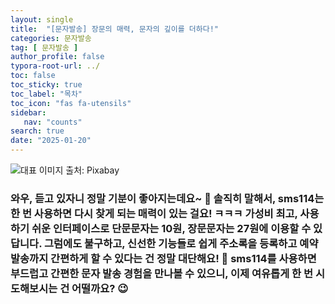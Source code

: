 ```yaml
---
layout: single
title:  "[문자발송] 장문의 매력, 문자의 깊이를 더하다!"
categories: 문자발송
tag: [ 문자발송 ]
author_profile: false
typora-root-url: ../
toc: false
toc_sticky: true
toc_label: "목차"
toc_icon: "fas fa-utensils"
sidebar:
   nav: "counts"
search: true
date: "2025-01-20"
---
```


![대표 이미지](https://pixabay.com/get/g40ebb14e70323dfb0c95d8e617715254fd5cafe1e8b06b2d044d0a4e4cf79571a792ea1b6bb747d77627500857dd827b21b20daec3c61d8faf144f58f662a14d_640.jpg) 출처: Pixabay <!-- Markdown 이미지 삽입 -->

### 와우, 듣고 있자니 정말 기분이 좋아지는데요~ 🌟 솔직히 말해서, sms114는 한 번 사용하면 다시 찾게 되는 매력이 있는 걸요! ㅋㅋㅋ 가성비 최고, 사용하기 쉬운 인터페이스로 단문문자는 10원, 장문문자는 27원에 이용할 수 있답니다. 그럼에도 불구하고, 신선한 기능들로 쉽게 주소록을 등록하고 예약발송까지 간편하게 할 수 있다는 건 정말 대단해요! 🚀 sms114를 사용하면 부드럽고 간편한 문자 발송 경험을 만나볼 수 있으니, 이제 여유롭게 한 번 시도해보시는 건 어떨까요? 😉
